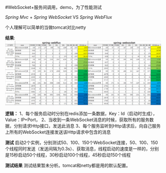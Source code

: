 #WebSocket+服务间调用，demo，为了性能测试

 *Spring Mvc* + *Spring WebSocket* VS *Spring WebFlux*

个人理解可以简单的当做tomcat对比netty

**结果**:
![对比结果](https://github.com/chase-lou/Spring-WebSocket-VS-Spring-WebFlux/blob/master/%E5%AF%B9%E6%AF%94%E7%BB%93%E6%9E%9C.png?raw=true)

**逻辑：**
1、每个服务启动时分别在redis添加一条数据，Key：Id（启动时生成），Value：IP+Port，
2、当收到一条WebSocket消息的时候，获取所有的服务数据，分别请求Http接口，发送此消息
3、每个服务监听到Http请求后，向自己服务上所有的WebSocket连接发送该Http请求中包含的消息

**测试**
启动2个实例，分别测试50、100、150个WebSocket连接，50、100、150个线程同时发送（发送间隔为0.3s）、获取消息，线程启动的速度是一样的，分别是15秒启动50个线程，30秒启动100个线程，45秒启动150个线程

**测试结果**
测试结果暂未分析。tomcat和netty都是用的默认配置。
